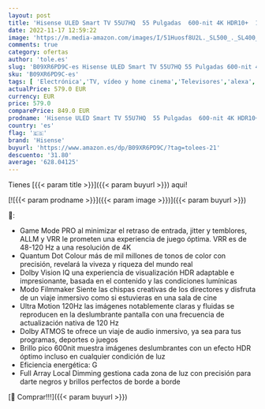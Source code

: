 ```yaml
---
layout: post
title: 'Hisense ULED Smart TV 55U7HQ  55 Pulgadas  600-nit 4K HDR10+  120 Hz  Dolby Vision IQ  Disney+  Freeview Play  Alexa Built-in  HDMI 2.1  Modo Filmmaker  Certificado Freesync  Nuevo 2022   Black'
date: 2022-11-17 12:59:22
image: 'https://m.media-amazon.com/images/I/51Huosf8U2L._SL500_._SL400_.jpg'
comments: true
category: ofertas
author: 'tole.es'
slug: 'B09XR6PD9C-es Hisense ULED Smart TV 55U7HQ 55 Pulgadas 600-nit 4K HDR10+...'
sku: 'B09XR6PD9C-es'
tags: [ 'Electrónica','TV, vídeo y home cinema','Televisores','alexa','hisense','🇪🇸', ]
actualPrice: 579.0 EUR
currency: EUR
price: 579.0
comparePrice: 849.0 EUR
prodname: 'Hisense ULED Smart TV 55U7HQ  55 Pulgadas  600-nit 4K HDR10+  120 Hz  Dolby Vision IQ  Disney+  Freeview Play  Alexa Built-in  HDMI 2.1  Modo Filmmaker  Certificado Freesync  Nuevo 2022   Black'
country: 'es'
flag: '🇪🇸'
brand: 'Hisense'
buyurl: 'https://www.amazon.es/dp/B09XR6PD9C/?tag=tolees-21'
descuento: '31.80'
average: '628.04125'
---
```


Tienes [{{< param title >}}]({{< param buyurl >}}) aqui!

[![{{< param prodname >}}]({{< param image >}})]({{< param buyurl >}})

🔎:

- Game Mode PRO al minimizar el retraso de entrada, jitter y temblores, ALLM y VRR le prometen una experiencia de juego óptima. VRR es de 48-120 Hz a una resolución de 4K
- Quantum Dot Colour más de mil millones de tonos de color con precisión, revelará la viveza y riqueza del mundo real
- Dolby Vision IQ una experiencia de visualización HDR adaptable e impresionante, basada en el contenido y las condiciones lumínicas
- Modo Filmmaker Siente las chispas creativas de los directores y disfruta de un viaje inmersivo como si estuvieras en una sala de cine
- Ultra Motion 120Hz las imágenes notablemente claras y fluidas se reproducen en la deslumbrante pantalla con una frecuencia de actualización nativa de 120 Hz
- Dolby ATMOS te ofrece un viaje de audio inmersivo, ya sea para tus programas, deportes o juegos
- Brillo pico 600nit muestra imágenes deslumbrantes con un efecto HDR óptimo incluso en cualquier condición de luz
- Eficiencia energética: G
- Full Array Local Dimming gestiona cada zona de luz con precisión para darte negros y brillos perfectos de borde a borde

[🛒 Comprar!!!]({{< param buyurl >}})
